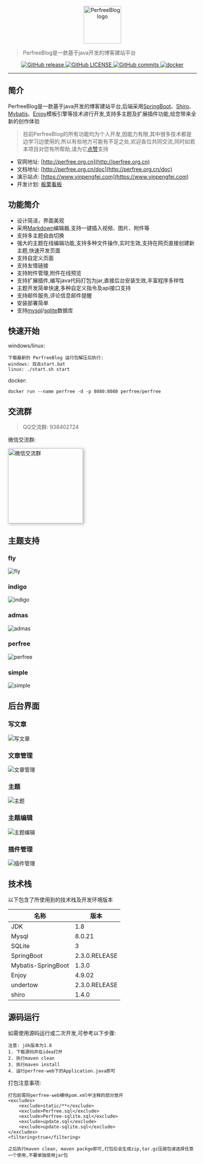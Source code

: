 <p align="center">
    <a href="http://perfree.org.cn" target="_blank" rel="noopener noreferrer">
        <img width="100" src="/perfree/PerfreeBlog/raw/master/screenshot/logo.png" alt="PerfreeBlog logo" />
    </a>
</p>

> PerfreeBlog是一款基于java开发的博客建站平台

<p align="center">
    <a href="https://github.com/perfree/PerfreeBlog/releases">
        <img alt="GitHub release" src="https://badgen.net/github/release/perfree/PerfreeBlog" />
    </a>
    <a href="https://github.com/perfree/PerfreeBlog/blob/master/LICENSE">
        <img alt="GitHub LICENSE" src="https://badgen.net/github/license/perfree/PerfreeBlog" />
    </a>
    <a href="https://github.com/perfree/PerfreeBlog/commits/master">
        <img alt="GitHub commits" src="https://badgen.net/github/commits/perfree/PerfreeBlog" />
    </a>
    <a href="https://registry.hub.docker.com/repository/docker/perfree/perfree">
        <img alt="docker" src="https://badgen.net/docker/pulls/perfree/perfree" />
    </a>
</p>

------------------------------

## 简介
PerfreeBlog是一款基于java开发的博客建站平台,后端采用[SpringBoot](https://spring.io/projects/spring-boot)、[Shiro](https://shiro.apache.org)、[Mybatis](https://mybatis.org/)、[Enjoy](https://jfinal.com/doc/6-1)模板引擎等技术进行开发,支持多主题及扩展插件功能,给您带来全新的创作体验
> 目前PerfreeBlog的所有功能均为个人开发,因能力有限,其中很多技术都是边学习边使用的,所以有些地方可能有不足之处,欢迎各位共同交流,同时如若本项目对您有所帮助,请为它[点赞](https://github.com/perfree/PerfreeBlog)支持 

* 官网地址: [http://perfree.org.cn](http://perfree.org.cn)
* 文档地址: [http://perfree.org.cn/doc](http://perfree.org.cn/doc)
* 演示站点: [https://www.yinpengfei.com](https://www.yinpengfei.com)
* 开发计划: [板栗看板](https://web.banlikanban.com/kanban/6193a5656f6f640fbe2d08e4)


## 功能简介
* 设计简洁，界面美观
* 采用[Markdown](https://www.markdownguide.org/)编辑器,支持一键插入视频、图片、附件等
* 支持多主题自由切换
* 强大的主题在线编辑功能,支持多种文件操作,实时生效,支持在网页直接创建新主题,快速开发页面
* 支持自定义页面
* 支持友情链接
* 支持附件管理,附件在线预览
* 支持扩展插件,编写java代码打包为jar,直接后台安装生效,丰富程序多样性
* 主题开发简单快速,多种自定义指令及api接口支持
* 支持邮件服务,评论信息邮件提醒
* 安装部署简单
* 支持[mysql](https://www.mysql.com)/[sqlite](https://www.sqlite.org)数据库

## 快速开始
windows/linux:
```
下载最新的 PerfreeBlog 运行包解压后执行:
windows: 双击start.bat
linux: ./start.sh start
```
docker:
```
docker run --name perfree -d -p 8080:8080 perfree/perfree
```
## 交流群
> QQ交流群: 938402724
 
 微信交流群:
 
<img width="200" style="box-shadow: 3px 2px 8px 0 rgb(158 158 158 / 78%);" src="/perfree/PerfreeBlog/raw/master/screenshot/wechat.jpg" alt="微信交流群" />
 
## 主题支持
### fly
![fly](./screenshot/fly.png)

### indigo
![indigo](./screenshot/indigo.png)

### admas
![admas](./screenshot/admas.png)

### perfree
![perfree](./screenshot/perfree.png)

### simple
![simple](./screenshot/simple.png)

## 后台界面
### 写文章
![写文章](./screenshot/写文章.png)

### 文章管理
![文章管理](./screenshot/文章管理.png)

### 主题
![主题](./screenshot/主题管理.png)

### 主题编辑
![主题编辑](./screenshot/主题编辑.png)

### 插件管理
![插件管理](./screenshot/插件管理.png)

## 技术栈
以下包含了所使用到的技术栈及开发环境版本

|  名称   | 版本  |
|  ----  | ----  |
| JDK  | 1.8 |
| Mysql  | 8.0.21 |
| SQLite  | 3 |
| SpringBoot  | 2.3.0.RELEASE |
| Mybatis-SpringBoot  | 1.3.0 |
| Enjoy  | 4.9.02 |
| undertow  | 2.3.0.RELEASE |
| shiro  | 1.4.0 |

## 源码运行
如需使用源码运行或二次开发,可参考以下步骤:
```
注意: jdk版本为1.8
1. 下载源码并在idea打开
2. 执行maven clean
3. 执行maven install
4. 运行perfree-web下的Application.java即可
```
打包注意事项:
```
打包前需将perfree-web模块pom.xml中注释的部分放开
<excludes>
    <exclude>static/**</exclude>
    <exclude>Perfree.sql</exclude>
    <exclude>Perfree-sqlite.sql</exclude>
    <exclude>update.sql</exclude>
    <exclude>update-sqlite.sql</exclude>
</excludes>
<filtering>true</filtering>

之后执行maven clean, maven packge即可,打包后会生成zip,tar.gz压缩包请选择任意一个使用,不要单独使用jar包
```
